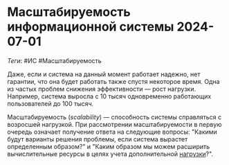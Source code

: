 # Масштабируемость информационной системы 2024-07-01

_Теги_: #ИС #Масштабируемость

Даже, если и система на данный момент работает надежно, нет гарантии, что она будет работать также спустя некоторое время. Одна из частых проблем снижения эффективности — рост нагрузки. Например, система выросла с 10 тысяч одновременно работающих пользователей до 100 тысяч.

Масштабируемость (_scalability_) — способность системы справляться с возросшей нагрузкой. При рассмотрении масштабируемости в первую очередь означает получение ответа на следующие вопросы: "Какими будут варианты решения проблемы, если система вырастет определенным образом?" и "Каким образом мы можем расширить вычислительные ресурсы в целях учета дополнительной [нагрузки](Нагрузка%20на%20систему.md)?".

